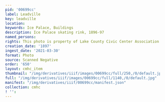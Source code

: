 ```yaml
---
pid: '00699cc'
label: Leadville
key: leadville
location: 
keywords: Ice Palace, Buildings
description: Ice Palace skating rink, 1896-97
named_persons: 
rights: This photo is property of Lake County Civic Center Association.
creation_date: '1897'
ingest_date: '2021-03-30'
format: Photo
source: Scanned Negative
order: '650'
layout: cmhc_item
thumbnail: "/img/derivatives/iiif/images/00699cc/full/250,/0/default.jpg"
full: "/img/derivatives/iiif/images/00699cc/full/1140,/0/default.jpg"
manifest: "/img/derivatives/iiif/00699cc/manifest.json"
collection: cmhc
! '': 
---
```

